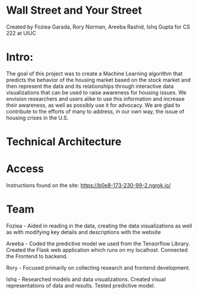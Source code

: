 # Wall Street and Your Street
Created by Foziea Garada, Rory Norman, Areeba Rashid, Ishq Gupta for CS 222 at UIUC

# Intro:

The goal of this project was to create a Machine Learning algorithm that predicts the behavior of the housing market based on the stock market and then represent the data and its relationships through interactive data visualizations that can be used to raise awareness for housing issues. We envision researchers and users alike to use this information and increase their awareness, as well as possibly use it for advocacy. We are glad to contribute to the efforts of many to address, in our own way, the issue of housing crises in the U.S.

# Technical Architecture

# Access
Instructions found on the site: 
https://b0e8-173-230-99-2.ngrok.io/

# Team

Foziea - Aided in reading in the data, creating the data visualizations as well as with modifying key details and descriptions with the website

Areeba - Coded the predictive model we used from the Tensorflow Library. Created the Flask web application which runs on my localhost. Connected the Frontend to backend.

Rory - Focused primarily on collecting research and frontend development.

Ishq - Researched models and data visualizations. Created visual representations of data and results. Tested predictive model.


